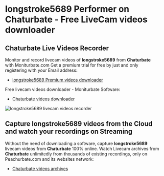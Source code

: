 # longstroke5689 Performer on Chaturbate - Free LiveCam videos downloader

## Chaturbate Live Videos Recorder

Monitor and record livecam videos of **longstroke5689** from **Chaturbate** with Moniturbate.com
Get a premium trial for free by just and only registering with your Email address:
* [longstroke5689 Premium videos downloader](https://moniturbate.com/request-demo-licence-key.html)

Free livecam videos downloader - Moniturbate Software:
* [Chaturbate videos downloader](https://moniturbate.com/moniturbate-download-software.html)

![longstroke5689 livecam videos recorder](https://peachurnet.com/templates/moniturbate-software.png)


## Capture longstroke5689 videos from the Cloud and watch your recordings on Streaming

Without the need of downloading a software, capture **longstroke5689** livecam videos from **Chaturbate** 100% online.
Watch Livecam archives from **Chaturbate** unlimitedly from thousands of existing recordings, only on Peachurbate.com and its websites network:
* [Chaturbate videos archives](https://peachurnet.com/)